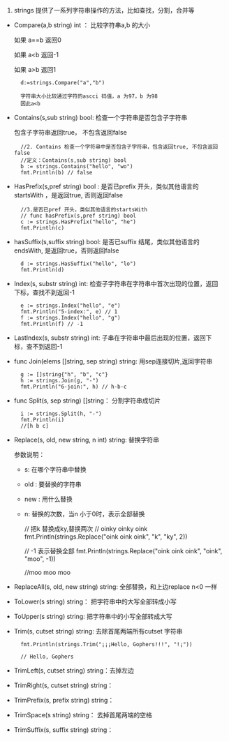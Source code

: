 1. strings 提供了一系列字符串操作的方法，比如查找，分割，合并等

+ Compare(a,b string) int ： 比较字符串a,b 的大小

   如果 a==b 返回0

   如果 a<b 返回-1

   如果 a>b 返回1

        d:=strings.Compare("a","b")

        字符串大小比较通过字符的ascci 码值，a 为97，b 为98 
        因此a<b

+ Contains(s,sub string) bool: 检查一个字符串是否包含子字符串

    包含子字符串返回true， 不包含返回false

        //2. Contains 检查一个字符串中是否包含子字符串，包含返回true, 不包含返回false
        //定义：Contains(s,sub string) bool
        b := strings.Contains("hello", "wo")
        fmt.Println(b) // false

+ HasPrefix(s,pref string) bool : 是否已prefix 开头，类似其他语言的startsWith ，是返回true, 否则返回false

        //3.是否已pref 开头，类似其他语言的startsWith
        // func hasPrefix(s,pref string) bool
        c := strings.HasPrefix("hello", "he")
        fmt.Println(c)

+ hasSuffix(s,suffix string) bool: 是否已suffix 结尾，类似其他语言的endsWith, 是返回true，否则返回false

        d := strings.HasSuffix("hello", "lo")
	    fmt.Println(d)

+ Index(s, substr string) int: 检查子字符串在字符串中首次出现的位置，返回下标，查找不到返回-1

        e := strings.Index("hello", "e")
        fmt.Println("5-index:", e) // 1
        f := strings.Index("hello", "g")
        fmt.Println(f) // -1

+ LastIndex(s, substr string) int: 子串在字符串中最后出现的位置，返回下标，查不到返回-1

+ func Join(elems []string, sep string) string: 用sep连接切片,返回字符串

        g := []string{"h", "b", "c"}
        h := strings.Join(g, "-")
        fmt.Println("6-join:", h) // h-b-c

+ func Split(s, sep string) []string： 分割字符串成切片

        i := strings.Split(h, "-")
	    fmt.Println(i)
        //[h b c]

+ Replace(s, old, new string, n int) string: 替换字符串

   参数说明：

   + s: 在哪个字符串中替换
   + old : 要替换的字符串
   + new : 用什么替换
   + n: 替换的次数，当n 小于0时，表示全部替换

        // 把k 替换成ky,替换两次
        // oinky oinky oink
        fmt.Println(strings.Replace("oink oink oink", "k", "ky", 2))

        // -1 表示替换全部
	    fmt.Println(strings.Replace("oink oink oink", "oink", "moo", -1))
        
        //moo moo moo

+ ReplaceAll(s, old, new string) string: 全部替换，和上边replace n<0 一样

+ ToLower(s string) string： 把字符串中的大写全部转成小写

+ ToUpper(s string) string:  把字符串中的小写全部转成大写

+ Trim(s, cutset string) string: 去除首尾两端所有cutset 字符串

        fmt.Println(strings.Trim("¡¡¡Hello, Gophers!!!", "!¡"))

        // Hello, Gophers

+ TrimLeft(s, cutset string) string：去掉左边

+ TrimRight(s, cutset string) string： 

+ TrimPrefix(s, prefix string) string： 

+ TrimSpace(s string) string： 去掉首尾两端的空格

+ TrimSuffix(s, suffix string) string： 